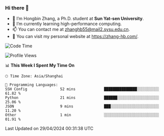 ### Hi there 👋

- 🔭 I’m Hongbin Zhang, a Ph.D. student at **Sun Yat-sen University**.
- 🌱 I’m currently learning high-performance computing.
- 📫 You can contact me at zhanghb55@mail2.sysu.edu.cn.
- 👀 You can visit my personal website at https://zhang-hb.com/.

<!--START_SECTION:waka-->
![Code Time](http://img.shields.io/badge/Code%20Time-316%20hrs%201%20min-blue)

![Profile Views](http://img.shields.io/badge/Profile%20Views-0-blue)

📊 **This Week I Spent My Time On** 

```text
🕑︎ Time Zone: Asia/Shanghai

💬 Programming Languages: 
SSH Config               52 mins             ███████████████░░░░░░░░░░   61.82 % 
Python                   21 mins             ██████░░░░░░░░░░░░░░░░░░░   25.06 % 
JSON                     9 mins              ███░░░░░░░░░░░░░░░░░░░░░░   11.20 % 
Other                    1 min               ░░░░░░░░░░░░░░░░░░░░░░░░░   01.91 % 
```


 Last Updated on 29/04/2024 00:31:38 UTC
<!--END_SECTION:waka-->
